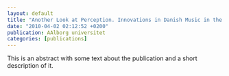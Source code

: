 ```yaml
---
layout: default
title: "Another Look at Perception. Innovations in Danish Music in the 1960’s related to ”Minimalism”"
date: "2010-04-02 02:12:52 +0200"
publication: AAlborg universitet
categories: [publications]
---
```


This is an abstract with some text about the publication and a short description of it.